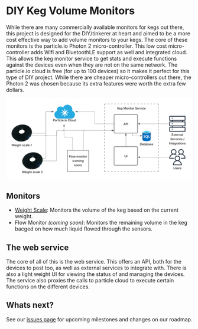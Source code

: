 # DIY Keg Volume Monitors

While there are many commercially available monitors for kegs out there, this project is designed for the DIY/tinkerer at heart and aimed to be a more cost effective way to add volume monitors to your kegs.  The core of these monitors is the particle.io Photon 2 micro-controller.  This low cost micro-controller adds Wifi and BluetoothLE support as well and integrated cloud.  This allows the keg monitor service to get stats and execute functions against the devices even when they are not on the same network. The particle.io cloud is free (for up to 100 devices) so it makes it perfect for this type of DIY project.  While there are cheaper micro-controllers out there, the Photon 2 was chosen because its extra features were worth the extra few dollars.

![Weight scale monitor pic](./docs/img/architecture-diagram.png)

## Monitors

- [Weight Scale](./monitors/weight/README.md): Monitors the volume of the keg based on the current weight.
- Flow Monitor _(coming soon)_: Monitors the remaining volume in the keg bacged on how much liquid flowed through the sensors.

## The web service

The core of all of this is the web service.  This offers an API, both for the devices to post too, as well as external services to integrate with.  There is also a light weight UI for viewing the status of and managing the devices.  The service also proxies the calls to particle cloud to execute certain functions on the different devices.

## Whats next?

See our [issues page](https://github.com/alanquillin/keg-volume-monitors/issues) for upcoming milestones and changes on our roadmap.
